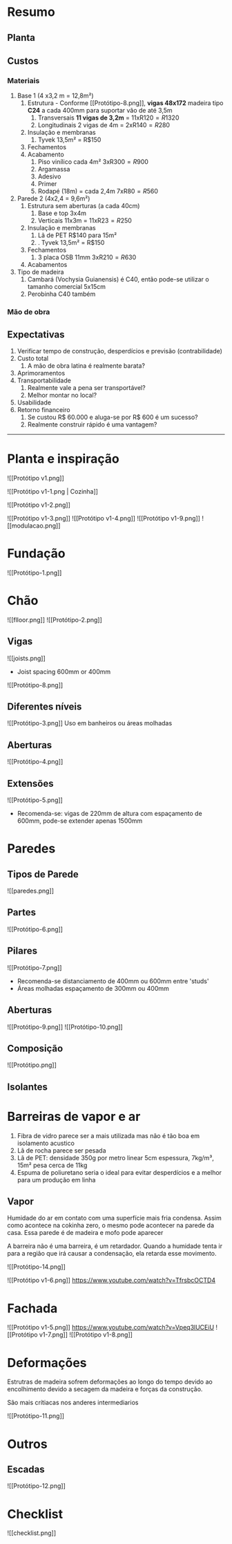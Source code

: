 
# Resumo

## Planta

## Custos

### Materiais

1. Base 1 (4 x3,2 m = 12,8m²)
	1. Estrutura - Conforme [[Protótipo-8.png]], **vigas 48x172** madeira tipo **C24** a cada 400mm para suportar vão de até 3,5m
		1. Transversais **11 vigas de 3,2m** = 11xR$120 = R$1320
		2. Longitudinais 2 vigas de 4m = 2xR$140 = R$280
	2. Insulação e membranas
		1. Tyvek 13,5m² = R$150
	3. Fechamentos
	4. Acabamento
		1. Piso vinílico cada 4m² 3xR$300 = R$900
		2. Argamassa
		3. Adesivo
		4. Primer
		5. Rodapé (18m) = cada 2,4m 7xR$80 = R$560
2. Parede 2 (4x2,4 = 9,6m²)
	1. Estrutura sem aberturas (a cada 40cm)
		1. Base e top 3x4m
		2. Verticais 11x3m = 11xR$23 = R$250
	2. Insulação e membranas
		1. Lã de PET R$140 para 15m²
		2. . Tyvek 13,5m² = R$150
	3. Fechamentos
		1. 3 placa OSB 11mm 3xR$210 = R$630
	4. Acabamentos
3. Tipo de madeira
	1. Cambará (Vochysia Guianensis) é C40, então pode-se utilizar o tamanho comercial 5x15cm
	2. Perobinha C40 também

### Mão de obra


## Expectativas

1. Verificar tempo de construção, desperdícios e previsão (contrabilidade)
2. Custo total 
	1. A mão de obra latina é realmente barata?
3. Aprimoramentos
4. Transportabilidade
	1. Realmente vale a pena ser transportável?
	2. Melhor montar no local?
5. Usabilidade
6. Retorno financeiro
	1. Se custou R$ 60.000 e aluga-se por R$ 600 é um sucesso?
	2. Realmente construir rápido é uma vantagem?

---
# Planta e inspiração
![[Protótipo v1.png]]

![[Protótipo v1-1.png | Cozinha]]

![[Protótipo v1-2.png]]

![[Protótipo v1-3.png]]
![[Protótipo v1-4.png]]
![[Protótipo v1-9.png]]
![[modulacao.png]]
# Fundação
![[Protótipo-1.png]]




# Chão
![[flloor.png]]
![[Protótipo-2.png]]
## Vigas
![[joists.png]]
- Joist spacing 600mm or 400mm

![[Protótipo-8.png]]
## Diferentes níveis
![[Protótipo-3.png]]
Uso em banheiros ou áreas molhadas

## Aberturas
![[Protótipo-4.png]]
## Extensões
![[Protótipo-5.png]]
- Recomenda-se: vigas de 220mm de altura com espaçamento de 600mm, pode-se extender apenas 1500mm 
# Paredes

## Tipos de Parede
![[paredes.png]]
## Partes
![[Protótipo-6.png]]
## Pilares
![[Protótipo-7.png]]
- Recomenda-se distanciamento de 400mm ou 600mm entre 'studs'
- Áreas molhadas espaçamento de 300mm ou 400mm
## Aberturas
![[Protótipo-9.png]]
![[Protótipo-10.png]]
## Composição
![[Protótipo.png]]
## Isolantes

# Barreiras de vapor e ar 

1. Fibra de vidro parece ser a mais utilizada mas não é tão boa em isolamento acustico
2. Lã de rocha parece ser pesada
3. Lã de PET: densidade 350g por metro linear 5cm espessura, 7kg/m³, 15m² pesa cerca de 11kg
4. Espuma de poliuretano seria o ideal para evitar desperdícios e a melhor para um produção em linha

## Vapor

Humidade do ar em contato com uma superfície mais fria condensa. Assim como acontece na cokinha zero, o mesmo pode acontecer na parede da casa. Essa parede é de madeira e mofo pode aparecer

A barreira não é uma barreira, é um retardador. Quando a humidade tenta ir para a região que irá causar a condensação, ela retarda esse movimento. 

![[Protótipo-14.png]]

![[Protótipo v1-6.png]]
https://www.youtube.com/watch?v=TfrsbcOCTD4

# Fachada

![[Protótipo v1-5.png]] https://www.youtube.com/watch?v=Vpeq3lUCEiU
![[Protótipo v1-7.png]]
![[Protótipo v1-8.png]]
# Deformações

Estrutras de madeira sofrem deformações ao longo do tempo devido ao encolhimento devido a secagem da madeira e forças da construção.

São mais crítiacas nos anderes intermediarios

![[Protótipo-11.png]]

# Outros

## Escadas
![[Protótipo-12.png]]
# Checklist
![[checklist.png]]